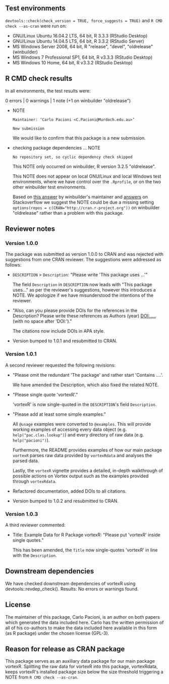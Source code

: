 ## Test environments
`devtools::check(check_version = TRUE, force_suggests = TRUE)` and 
`R CMD check --as-cran` were run on:

* GNU/Linux Ubuntu 16.04.2 LTS, 64 bit, R 3.3.3 (RStudio Desktop)
* GNU/Linux Ubuntu 14.04.5 LTS, 64 bit, R 3.3.2 (RStudio Server)
* MS Windows Server 2008, 64 bit, R "release", "devel", "oldrelease" (winbuilder)
* MS Windows 7 Professional SP1, 64 bit, R v3.3.3 (RStudio Desktop)
* MS Windows 10 Home, 64 bit, R v3.3.2 (RStudio Desktop)

## R CMD check results
In all environments, the test results were:

0 errors | 0 warnings | 1 note (+1 on winbuilder "oldrelease")

* NOTE
    ```
    Maintainer: ‘Carlo Pacioni <C.Pacioni@Murdoch.edu.au>’

    New submission
    ```
  
    We would like to confirm that this package is a new submission.
    
* checking package dependencies ... NOTE
  
    ```
    No repository set, so cyclic dependency check skipped
    ```
  
    This NOTE only occurred on winbuilder, R version 3.2.5 "oldrelease".

    This NOTE does not appear on local GNU/Linux and local Windows test environments, 
    where we have control over the `.Rprofile`, or on the two other winbuilder
    test environments.
    
    Based on [this answer](https://stat.ethz.ch/pipermail/r-package-devel/2015q3/000293.html)
    by winbuilder's maintainer and [answers](http://stackoverflow.com/q/23164929/2813717) 
    on Stackoverflow we suggest the NOTE could be due a missing setting 
    `options(repos = c(CRAN="http://cran.r-project.org"))` on winbuilder 
    "oldrelease" rather than a problem with this package.    
    
## Reviewer notes
### Version 1.0.0
The package was submitted as version 1.0.0 to CRAN and was rejected with 
suggestions from one CRAN reviewer. The suggestions were addressed as follows:

* `DESCRIPTION` > `Description`: "Please write 'This package uses ...'"

    The field `Description` in `DESCRIPTION` now leads with "This package uses..."
    as per the reviewer's suggestions, however this introduces a NOTE. 
    We apologize if we have misunderstood the intentions of the reviewer.

* "Also, can you please provide DOIs for the references in the Description? 
  Please write these references as Authors (year) <DOI:.....> 
  (with no space after 'DOI:')."
  
    The citations now include DOIs in APA style.

* Version bumped to 1.0.1 and resubmitted to CRAN.

### Version 1.0.1
A second reviewer requested the following revisions:

* "Please omit the redundant 'The package' and rather start 'Contains ....'.

    We have amended the Description, which also fixed the related NOTE.
    
* "Please single quote 'vortexR'."

    'vortexR' is now single-quoted in the `DESCRIPTION`'s field `Description`.
    
* "Please add at least some simple examples."

    All `@usage` examples were converted to `@examples`.
    This will provide working examples of accessing every data object 
    (e.g. `help("pac.clas.lookup")`) and every directory of raw data 
    (e.g. `help("pacioni")`).
    
    Furthermore, the README provides examples of how our main package `vortexR` 
    parses raw data provided by `vortexRdata` and analyses the parsed data.
    
    Lastly, the `vortexR` vignette provides a detailed, in-depth walkthrough of
    possible actions on Vortex output such as the examples provided through
    `vortexRdata`.
    
* Refactored documentation, added DOIs to all citations.
* Version bumped to 1.0.2 and resubmitted to CRAN.

### Version 1.0.3
A third reviewer commented:

* Title: Example Data for R Package vortexR: "Please put 'vortexR' inside single quotes."
    
    This has been amended, the `Title` now single-quotes 'vortexR' in line with
    the `Description`.

## Downstream dependencies
We have checked downstream dependencies of vortexR using devtools::revdep_check().
Results: No errors or warnings found.

## License
The maintainer of this package, Carlo Pacioni, is an author on both papers 
which generated the data included here. 
Carlo has the written permission of all of his co-authors to make the data 
included here available in this form (as R package) under the chosen license (GPL-3).

## Reason for release as CRAN package
This package serves as an auxiliary data package for our main package vortexR.
Splitting the raw data for vortexR into this package, vortexRdata, keeps 
vortexR's installed package size below the size threshold triggering a NOTE from 
`R CMD check --as-cran`.
